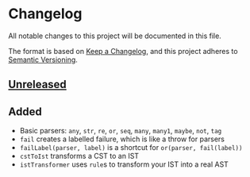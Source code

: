 # Changelog

All notable changes to this project will be documented in this file.

The format is based on [Keep a Changelog](https://keepachangelog.com/en/1.0.0/),
and this project adheres to [Semantic Versioning](https://semver.org/spec/v2.0.0.html).

## [Unreleased]

## Added

- Basic parsers: `any`, `str`, `re`, `or`, `seq`, `many`, `many1`, `maybe`,
  `not`, `tag`
- `fail` creates a labelled failure, which is like a throw for parsers
- `failLabel(parser, label)` is a shortcut for `or(parser, fail(label))`
- `cstToIst` transforms a CST to an IST
- `istTransformer` uses `rule`s to transform your IST into a real AST

[unreleased]: https://github.com/unleashy/vahv/compare/v0.1.0...HEAD
